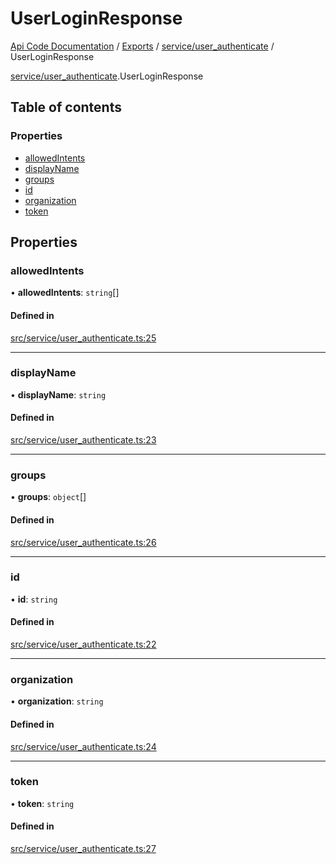 # UserLoginResponse
 
[Api Code Documentation](../README.md) / [Exports](../modules.md) / [service/user\_authenticate](../modules/service_user_authenticate.md) / UserLoginResponse

[service/user_authenticate](../modules/service_user_authenticate.md).UserLoginResponse

## Table of contents

### Properties

- [allowedIntents](service_user_authenticate.UserLoginResponse.md#allowedintents)
- [displayName](service_user_authenticate.UserLoginResponse.md#displayname)
- [groups](service_user_authenticate.UserLoginResponse.md#groups)
- [id](service_user_authenticate.UserLoginResponse.md#id)
- [organization](service_user_authenticate.UserLoginResponse.md#organization)
- [token](service_user_authenticate.UserLoginResponse.md#token)

## Properties

### allowedIntents

• **allowedIntents**: `string`[]

#### Defined in

[src/service/user_authenticate.ts:25](https://github.com/openkfw/TruBudget/blob/4d7fd4be/api/src/service/user_authenticate.ts#L25)

___

### displayName

• **displayName**: `string`

#### Defined in

[src/service/user_authenticate.ts:23](https://github.com/openkfw/TruBudget/blob/4d7fd4be/api/src/service/user_authenticate.ts#L23)

___

### groups

• **groups**: `object`[]

#### Defined in

[src/service/user_authenticate.ts:26](https://github.com/openkfw/TruBudget/blob/4d7fd4be/api/src/service/user_authenticate.ts#L26)

___

### id

• **id**: `string`

#### Defined in

[src/service/user_authenticate.ts:22](https://github.com/openkfw/TruBudget/blob/4d7fd4be/api/src/service/user_authenticate.ts#L22)

___

### organization

• **organization**: `string`

#### Defined in

[src/service/user_authenticate.ts:24](https://github.com/openkfw/TruBudget/blob/4d7fd4be/api/src/service/user_authenticate.ts#L24)

___

### token

• **token**: `string`

#### Defined in

[src/service/user_authenticate.ts:27](https://github.com/openkfw/TruBudget/blob/4d7fd4be/api/src/service/user_authenticate.ts#L27)
